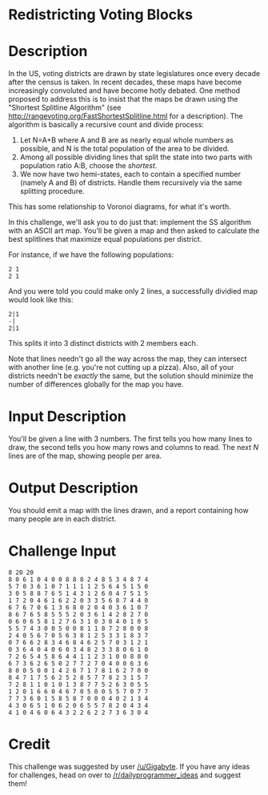 # Redistricting Voting Blocks
<div class="md"><h1>Description</h1>
<p>In the US, voting districts are drawn by state legislatures once every decade after the census is taken. In recent decades, these maps have become increasingly convoluted and have become hotly debated. One method proposed to address this is to insist that the maps be drawn using the "Shortest Splitline Algorithm" (see <a href="http://rangevoting.org/FastShortestSplitline.html">http://rangevoting.org/FastShortestSplitline.html</a> for a description). The algorithm is basically a recursive count and divide process:</p>
<ol>
<li>Let N=A+B where A and B are as nearly equal whole numbers as possible, and N is the total population of the area to be divided.</li>
<li>Among all possible dividing lines that split the state into two parts with population ratio A:B, choose the <em>shortest</em>.</li>
<li>We now have two hemi-states, each to contain a specified number (namely A and B) of districts. Handle them recursively via the same splitting procedure.</li>
</ol>
<p>This has some relationship to Voronoi diagrams, for what it's worth. </p>
<p>In this challenge, we'll ask you to do just that: implement the SS algorithm with an ASCII art map. You'll be given a map and then asked to calculate the best splitlines that maximize equal populations per district. </p>
<p>For instance, if we have the following populations:</p>
<pre><code>2 1
2 1
</code></pre>
<p>And you were told you could make only 2 lines, a successfully dividied map would look like this:</p>
<pre><code>2|1
-|
2|1
</code></pre>
<p>This splits it into 3 distinct districts with 2 members each. </p>
<p>Note that lines needn't go all the way across the map, they can intersect with another line (e.g. you're not cutting up a pizza). Also, all of your districts needn't be <em>exactly</em> the same, but the solution should minimize the number of differences globally for the map you have. </p>
<h1>Input Description</h1>
<p>You'll be given a line with 3 numbers. The first tells you how many lines to draw, the second tells you how many rows and columns to read. The next <em>N</em> lines are of the map, showing people per area. </p>
<h1>Output Description</h1>
<p>You should emit a map with the lines drawn, and a report containing how many people are in each district. </p>
<h1>Challenge Input</h1>
<pre><code>8 20 20 
8 0 6 1 0 4 0 0 8 8 8 2 4 8 5 3 4 8 7 4
5 7 0 3 6 1 0 7 1 1 1 1 2 5 6 4 5 1 5 0
3 0 5 8 8 7 6 5 1 4 3 1 2 6 0 4 7 5 1 5
1 7 2 0 4 6 1 6 2 2 0 3 3 5 6 8 7 4 4 0
6 7 6 7 0 6 1 3 6 8 0 2 0 4 0 3 6 1 0 7
8 6 7 6 5 8 5 5 5 2 0 3 6 1 4 2 8 2 7 0
0 6 0 6 5 8 1 2 7 6 3 1 0 3 0 4 0 1 0 5
5 5 7 4 3 0 0 5 0 0 8 1 1 8 7 2 8 0 0 8
2 4 0 5 6 7 0 5 6 3 8 1 2 5 3 3 1 8 3 7
0 7 6 6 2 8 3 4 6 8 4 6 2 5 7 0 3 1 2 1
0 3 6 4 0 4 0 6 0 3 4 8 2 3 3 8 0 6 1 0
7 2 6 5 4 5 8 6 4 4 1 1 2 3 1 0 0 8 0 0
6 7 3 6 2 6 5 0 2 7 7 2 7 0 4 0 0 6 3 6
8 0 0 5 0 0 1 4 2 6 7 1 7 8 1 6 2 7 0 0
8 4 7 1 7 5 6 2 5 2 8 5 7 7 8 2 3 1 5 7
7 2 8 1 1 0 1 0 1 3 8 7 7 5 2 6 3 0 5 5
1 2 0 1 6 6 0 4 6 7 0 5 0 0 5 5 7 0 7 7
7 7 3 6 0 1 5 8 5 8 7 0 0 0 4 0 2 1 3 4
4 3 0 6 5 1 0 6 2 0 6 5 5 7 8 2 0 4 3 4
4 1 0 4 6 0 6 4 3 2 2 6 2 2 7 3 6 3 0 4
</code></pre>
<h1>Credit</h1>
<p>This challenge was suggested by user <a href="/u/Gigabyte">/u/Gigabyte</a>. If you have any ideas for challenges, head on over to <a href="/r/dailyprogrammer_ideas">/r/dailyprogrammer_ideas</a> and suggest them! </p>
</div>

